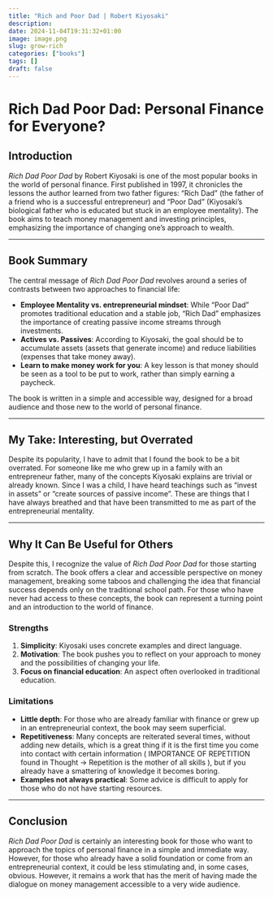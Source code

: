 ```yaml
---
title: "Rich and Poor Dad | Robert Kiyosaki"
description: 
date: 2024-11-04T19:31:32+01:00
image: image.png
slug: grow-rich
categories: ["books"]
tags: []
draft: false
---
```


# Rich Dad Poor Dad: Personal Finance for Everyone?

## Introduction
*Rich Dad Poor Dad* by Robert Kiyosaki is one of the most popular books in the world of personal finance. First published in 1997, it chronicles the lessons the author learned from two father figures: “Rich Dad” (the father of a friend who is a successful entrepreneur) and “Poor Dad” (Kiyosaki’s biological father who is educated but stuck in an employee mentality). The book aims to teach money management and investing principles, emphasizing the importance of changing one’s approach to wealth.

---

## Book Summary
The central message of *Rich Dad Poor Dad* revolves around a series of contrasts between two approaches to financial life:
- **Employee Mentality vs. entrepreneurial mindset**: While “Poor Dad” promotes traditional education and a stable job, “Rich Dad” emphasizes the importance of creating passive income streams through investments.
- **Actives vs. Passives**: According to Kiyosaki, the goal should be to accumulate assets (assets that generate income) and reduce liabilities (expenses that take money away).
- **Learn to make money work for you**: A key lesson is that money should be seen as a tool to be put to work, rather than simply earning a paycheck.

The book is written in a simple and accessible way, designed for a broad audience and those new to the world of personal finance.

---

## My Take: Interesting, but Overrated
Despite its popularity, I have to admit that I found the book to be a bit overrated. For someone like me who grew up in a family with an entrepreneur father, many of the concepts Kiyosaki explains are trivial or already known. Since I was a child, I have heard teachings such as “invest in assets” or “create sources of passive income”. These are things that I have always breathed and that have been transmitted to me as part of the entrepreneurial mentality.

---

## Why It Can Be Useful for Others
Despite this, I recognize the value of *Rich Dad Poor Dad* for those starting from scratch. The book offers a clear and accessible perspective on money management, breaking some taboos and challenging the idea that financial success depends only on the traditional school path. For those who have never had access to these concepts, the book can represent a turning point and an introduction to the world of finance.

### Strengths
1. **Simplicity**: Kiyosaki uses concrete examples and direct language.
2. **Motivation**: The book pushes you to reflect on your approach to money and the possibilities of changing your life.
3. **Focus on financial education**: An aspect often overlooked in traditional education.

### Limitations
- **Little depth**: For those who are already familiar with finance or grew up in an entrepreneurial context, the book may seem superficial.
- **Repetitiveness**: Many concepts are reiterated several times, without adding new details, which is a great thing if it is the first time you come into contact with certain information ( IMPORTANCE OF REPETITION found in Thought -> Repetition is the mother of all skills ), but if you already have a smattering of knowledge it becomes boring.
- **Examples not always practical**: Some advice is difficult to apply for those who do not have starting resources.

---

## Conclusion
*Rich Dad Poor Dad* is certainly an interesting book for those who want to approach the topics of personal finance in a simple and immediate way. However, for those who already have a solid foundation or come from an entrepreneurial context, it could be less stimulating and, in some cases, obvious. However, it remains a work that has the merit of having made the dialogue on money management accessible to a very wide audience.